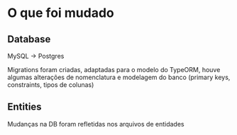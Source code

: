 # O que foi mudado

## Database

MySQL -> Postgres

Migrations foram criadas, adaptadas para o modelo do TypeORM, houve algumas alterações de nomenclatura
e modelagem do banco (primary keys, constraints, tipos de colunas)

## Entities

Mudanças na DB foram refletidas nos arquivos de entidades

